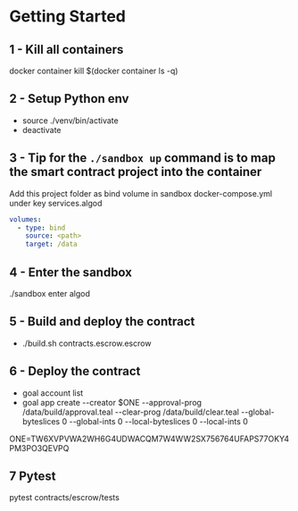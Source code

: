 # Getting Started

## 1 - Kill all containers

docker container kill $(docker container ls -q)

## 2 - Setup Python env

- source ./venv/bin/activate
- deactivate

## 3 - Tip for the `./sandbox up` command is to map the smart contract project into the container

Add this project folder as bind volume in sandbox docker-compose.yml under key services.algod

``` .yaml
volumes:
  - type: bind
    source: <path>
    target: /data
```

## 4 - Enter the sandbox

./sandbox enter algod

## 5 - Build and deploy the contract

- ./build.sh contracts.escrow.escrow

## 6 - Deploy the contract

- goal account list
- goal app create --creator $ONE --approval-prog /data/build/approval.teal --clear-prog /data/build/clear.teal --global-byteslices 0 --global-ints 0 --local-byteslices 0 --local-ints 0

ONE=TW6XVPVWA2WH6G4UDWACQM7W4WW2SX756764UFAPS77OKY4PM3PO3QEVPQ

## 7 Pytest

pytest contracts/escrow/tests
